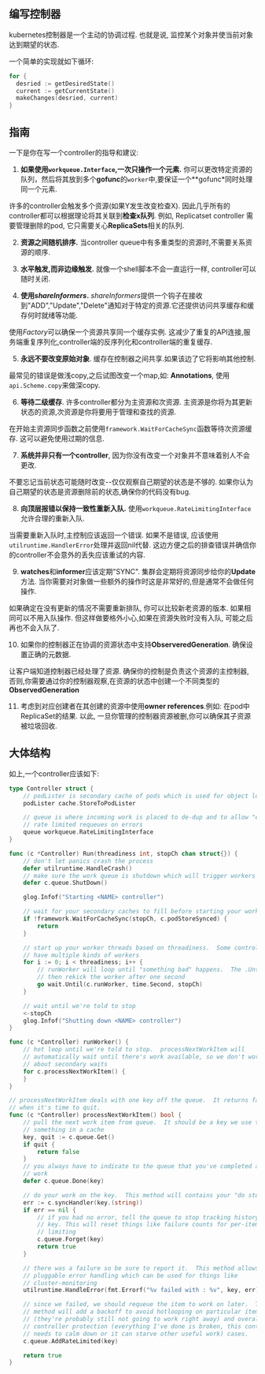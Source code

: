 ## 编写控制器

kubernetes控制器是一个主动的协调过程. 也就是说, 监控某个对象并使当前对象达到期望的状态.

一个简单的实现就如下循环:

```go
for {
  desried := getDesiredState()
  current := getCurrentState()
  makeChanges(desried, current)
}
```

## 指南

一下是你在写一个controller的指导和建议:

1. **如果使用`workqueue.Interface`,一次只操作一个元素.**  你可以更改特定资源的队列，然后将其放到多个**gofunc**的`worker`中,要保证一个**gofunc*同时处理同一个元素.

许多的controller会触发多个资源(如果Y发生改变检查X). 因此几乎所有的controller都可以根据理论将其关联到**检查x队列**. 例如, Replicatset controller 需要管理删除的pod, 它只需要关心**ReplicaSets**相关的队列.

2. **资源之间随机排序.**  当controller queue中有多重类型的资源时,不需要关系资源的顺序.

3. **水平触发,而非边缘触发.** 就像一个shell脚本不会一直运行一样, controller可以随时关闭.

4. **使用*shareInformers*.**  *shareInformers*提供一个钩子在接收到"ADD","Update","Delete"通知对于特定的资源.它还提供访问共享缓存和缓存何时就绪等功能.

使用*Factory*可以确保一个资源共享同一个缓存实例. 这减少了重复的API连接,服务端重复序列化,controller端的反序列化和controller端的重复缓存.

5. **永远不要改变原始对象**. 缓存在控制器之间共享.如果该边了它将影响其他控制.

最常见的错误是做浅copy,之后试图改变一个map,如: **Annotations**, 使用`api.Scheme.copy`来做深copy.

6. **等待二级缓存**. 许多controller都分为主资源和次资源. 主资源是你将为其更新状态的资源,次资源是你将要用于管理和查找的资源.

在开始主资源同步函数之前使用`framework.WaitForCacheSync`函数等待次资源缓存. 这可以避免使用过期的信息.

7. **系统并非只有一个controller**, 因为你没有改变一个对象并不意味着别人不会更改.

不要忘记当前状态可能随时改变--仅仅观察自己期望的状态是不够的. 如果你认为自己期望的状态是资源删除前的状态,确保你的代码没有bug.

8. **向顶层报错以保持一致性重新入队.** 使用`workqueue.RateLimitingInterface`允许合理的重新入队.

当需要重新入队时,主控制应该返回一个错误. 如果不是错误, 应该使用`utilruntime.HandlerError`处理并返回nil代替. 这边方便之后的排查错误并确信你的controller不会意外的丢失应该重试的内容.

9. **watches**和**informer**应该定期"SYNC". 集群会定期将资源同步给你的**Update**方法.  当你需要对对象做一些额外的操作时这是非常好的,但是通常不会做任何操作.

如果确定在没有更新的情况不需要重新排队, 你可以比较新老资源的版本. 如果相同可以不用入队操作. 但这样做要格外小心,如果在资源失败时没有入队, 可能之后再也不会入队了.

10. 如果你的控制器正在协调的资源状态中支持**ObserveredGeneration**. 确保设置正确的元数据. 

 让客户端知道控制器已经处理了资源. 确保你的控制是负责这个资源的主控制器, 否则,你需要通过你的控制器观察,在资源的状态中创建一个不同类型的**ObservedGeneration**

11. 考虑到对应创建者在其创建的资源中使用**owner references**.例如: 在pod中ReplicaSet的结果. 以此, 一旦你管理的控制器资源被删,你可以确保其子资源被垃圾回收.

## 大体结构

如上,一个controller应该如下:

```go
type Controller struct {
	// podLister is secondary cache of pods which is used for object lookups
	podLister cache.StoreToPodLister

	// queue is where incoming work is placed to de-dup and to allow "easy"
	// rate limited requeues on errors
	queue workqueue.RateLimitingInterface
}

func (c *Controller) Run(threadiness int, stopCh chan struct{}) {
	// don't let panics crash the process
	defer utilruntime.HandleCrash()
	// make sure the work queue is shutdown which will trigger workers to end
	defer c.queue.ShutDown()

	glog.Infof("Starting <NAME> controller")

	// wait for your secondary caches to fill before starting your work
	if !framework.WaitForCacheSync(stopCh, c.podStoreSynced) {
		return
	}

	// start up your worker threads based on threadiness.  Some controllers
	// have multiple kinds of workers
	for i := 0; i < threadiness; i++ {
		// runWorker will loop until "something bad" happens.  The .Until will
		// then rekick the worker after one second
		go wait.Until(c.runWorker, time.Second, stopCh)
	}

	// wait until we're told to stop
	<-stopCh
	glog.Infof("Shutting down <NAME> controller")
}

func (c *Controller) runWorker() {
	// hot loop until we're told to stop.  processNextWorkItem will
	// automatically wait until there's work available, so we don't worry
	// about secondary waits
	for c.processNextWorkItem() {
	}
}

// processNextWorkItem deals with one key off the queue.  It returns false
// when it's time to quit.
func (c *Controller) processNextWorkItem() bool {
	// pull the next work item from queue.  It should be a key we use to lookup
	// something in a cache
	key, quit := c.queue.Get()
	if quit {
		return false
	}
	// you always have to indicate to the queue that you've completed a piece of
	// work
	defer c.queue.Done(key)

	// do your work on the key.  This method will contains your "do stuff" logic
	err := c.syncHandler(key.(string))
	if err == nil {
		// if you had no error, tell the queue to stop tracking history for your
		// key. This will reset things like failure counts for per-item rate
		// limiting
		c.queue.Forget(key)
		return true
	}

	// there was a failure so be sure to report it.  This method allows for
	// pluggable error handling which can be used for things like
	// cluster-monitoring
	utilruntime.HandleError(fmt.Errorf("%v failed with : %v", key, err))

	// since we failed, we should requeue the item to work on later.  This
	// method will add a backoff to avoid hotlooping on particular items
	// (they're probably still not going to work right away) and overall
	// controller protection (everything I've done is broken, this controller
	// needs to calm down or it can starve other useful work) cases.
	c.queue.AddRateLimited(key)

	return true
}
```



